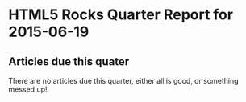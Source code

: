 HTML5 Rocks Quarter Report for 2015-06-19
=========================================

Articles due this quater
------------------------

There are no articles due this quarter, either all is good, or something messed up!

